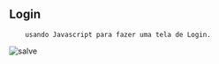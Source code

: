 ## Login
        usando Javascript para fazer uma tela de Login. 
![salve](https://miro.medium.com/max/700/1*QJGIGa8nF1qFPbPnNvFiuQ.png)     
